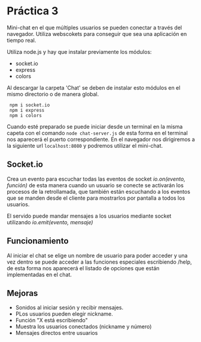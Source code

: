  # Práctica 3

Mini-chat en el que múltiples usuarios se pueden conectar a través del navegador. Utiliza webscokets para conseguir que sea una aplicación en tiempo real.

Utiliza node.js y hay que instalar previamente los módulos:
 
* socket.io
* express
* colors


Al descargar la carpeta 'Chat' se deben de instalar esto módulos en el mismo directorio o de manera global.


```
 npm i socket.io 
 npm i express 
 npm i colors
```

Cuando esté preparado se puede iniciar desde un terminal en la misma capeta con el comando `node chat-server.js` de esta forma en el terminal nos aparecerá el puerto correspondiente.
En el navegador nos dirigiremos a la siguiente url ` localhost:8080 ` y podremos utilizar el mini-chat.




## Socket.io

Crea un evento para escuchar todas las eventos de socket *io.on(evento, función)* de esta manera cuando un usuario se conecte se activarán los procesos de la retrollamada, que también están escuchando a los eventos que se manden desde el cliente para mostrarlos por pantalla a todos los usuarios.

El servido puede mandar mensajes a los usuarios mediante socket utilizando *io.emit(evento, mensaje)*




## Funcionamiento


Al iniciar el chat se elige un nombre de usuario para poder acceder y una vez dentro se puede acceder a las funciones especiales escribiendo /help, de esta forma nos aparecerá el listado de opciones que están implementadas en el chat.




## Mejoras


* Sonidos al iniciar sesión y recibir mensajes.
* PLos usuarios pueden elegir nickname.
* Función "X está escribiendo"
* Muestra los usuarios conectados (nickname y número)
* Mensajes directos entre usuarios

